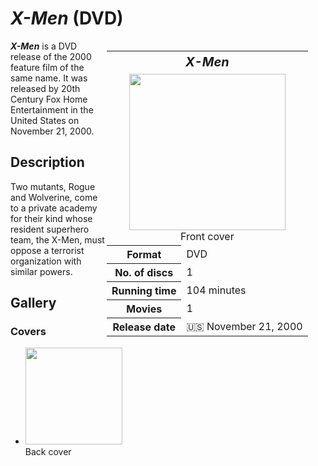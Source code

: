 # *X-Men* (DVD)

<table style="float: right; width: 350px;">
<tr>
<th colspan="2" style="font-size: 125%;"><i>X-Men</i></th>
</tr>
<tr>
<td colspan="2" style="text-align: center;"><img src="https://images.45worlds.com/f/dv/xmen-25-dv.jpg" width="250px"><br>Front cover</td>
</tr>
<tr>
<th>Format</th>
<td>DVD</td>
</tr>
<tr>
<th><abbr>No.</abbr> of discs</th>
<td>1</td>
</tr>
<tr>
<th>Running time</th>
<td>104 minutes</td>
</tr>
<tr>
<th>Movies</th>
<td>1</td>
</tr>
<tr>
<th>Release date</th>
<td>🇺🇸 November 21, 2000</td>
</tr>
</table>

***X-Men*** is a DVD release of the 2000 feature film of the same name. It was released by 20th Century Fox Home Entertainment in the United States on November 21, 2000.

## Description
Two mutants, Rogue and Wolverine, come to a private academy for their kind whose resident superhero team, the X-Men, must oppose a terrorist organization with similar powers.

## Gallery
### Covers
* <img src="https://images.45worlds.com/f/dv/xmen-26-dv.jpg" width="155px"><br>Back cover
